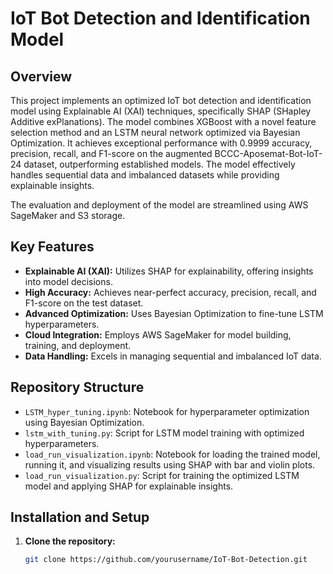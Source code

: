# IoT Bot Detection and Identification Model

## Overview

This project implements an optimized IoT bot detection and identification model using Explainable AI (XAI) techniques, specifically SHAP (SHapley Additive exPlanations). The model combines XGBoost with a novel feature selection method and an LSTM neural network optimized via Bayesian Optimization. It achieves exceptional performance with 0.9999 accuracy, precision, recall, and F1-score on the augmented BCCC-Aposemat-Bot-IoT-24 dataset, outperforming established models. The model effectively handles sequential data and imbalanced datasets while providing explainable insights.

The evaluation and deployment of the model are streamlined using AWS SageMaker and S3 storage.

## Key Features

- **Explainable AI (XAI):** Utilizes SHAP for explainability, offering insights into model decisions.
- **High Accuracy:** Achieves near-perfect accuracy, precision, recall, and F1-score on the test dataset.
- **Advanced Optimization:** Uses Bayesian Optimization to fine-tune LSTM hyperparameters.
- **Cloud Integration:** Employs AWS SageMaker for model building, training, and deployment.
- **Data Handling:** Excels in managing sequential and imbalanced IoT data.

## Repository Structure

- `LSTM_hyper_tuning.ipynb`: Notebook for hyperparameter optimization using Bayesian Optimization.
- `lstm_with_tuning.py`: Script for LSTM model training with optimized hyperparameters.
- `load_run_visualization.ipynb`: Notebook for loading the trained model, running it, and visualizing results using SHAP with bar and violin plots.
- `load_run_visualization.py`: Script for training the optimized LSTM model and applying SHAP for explainable insights.

## Installation and Setup

1. **Clone the repository:**

   ```bash
   git clone https://github.com/yourusername/IoT-Bot-Detection.git
 
